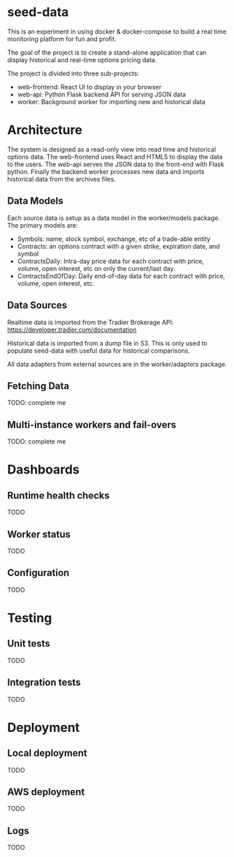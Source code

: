 # seed-data
This is an experiment in using docker & docker-compose to build a real time monitoring platform for fun and profit.

The goal of the project is to create a stand-alone application that can display historical and real-time options pricing data.

The project is divided into three sub-projects:
- web-frontend: React UI to display in your browser
- web-api: Python Flask backend API for serving JSON data
- worker: Background worker for importing new and historical data


# Architecture
The system is designed as a read-only view into read time and historical options data.  The web-frontend uses React and HTML5 to display the data to the users.  The web-api serves the JSON data to the front-end with Flask python.  Finally the backend worker processes new data and imports historical data from the archives files.


## Data Models
Each source data is setup as a data model in the worker/models package.  
The primary models are:
- Symbols: name, stock symbol, exchange, etc of a trade-able entity
- Contracts: an options contract with a given strike, expiration date, and symbol
- ContractsDaily: Intra-day price data for each contract with price, volume, open interest, etc on only the current/last day.
- ContractsEndOfDay: Daily end-of-day data for each contract with price, volume, open interest, etc.


## Data Sources
Realtime data is imported from the Tradier Brokerage API: https://developer.tradier.com/documentation

Historical data is imported from a dump file in S3.  This is only used to populate seed-data with useful data for historical comparisons.

All data adapters from external sources are in the worker/adapters package.


## Fetching Data
TODO: complete me


## Multi-instance workers and fail-overs
TODO: complete me


# Dashboards

## Runtime health checks
TODO

## Worker status
TODO

## Configuration
TODO

# Testing

## Unit tests
TODO

## Integration tests
TODO

# Deployment
## Local deployment
TODO

## AWS deployment
TODO

## Logs
TODO
